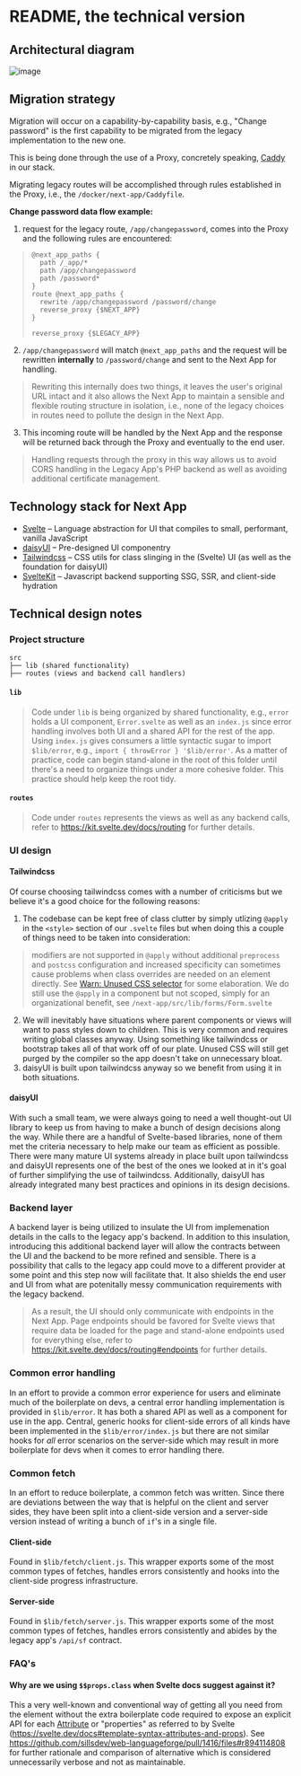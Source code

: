 # README, the technical version

## Architectural diagram

![image](https://user-images.githubusercontent.com/4412848/158890929-7042b002-5759-4de6-ac6a-3e55c29d440e.png)

## Migration strategy

Migration will occur on a capability-by-capability basis, e.g., "Change password" is the first capability to be migrated from the legacy implementation to the new one.

This is being done through the use of a Proxy, concretely speaking, [Caddy](https://github.com/caddyserver/caddy) in our stack.

Migrating legacy routes will be accomplished through rules established in the Proxy, i.e., the `/docker/next-app/Caddyfile`.

**Change password data flow example:**

1. request for the legacy route, `/app/changepassword`, comes into the Proxy and the following rules are encountered:

> ```
> @next_app_paths {
> 	path /_app/*
> 	path /app/changepassword
> 	path /password*
> }
> route @next_app_paths {
> 	rewrite /app/changepassword /password/change
> 	reverse_proxy {$NEXT_APP}
> }
>
> reverse_proxy {$LEGACY_APP}
> ```

2. `/app/changepassword` will match `@next_app_paths` and the request will be rewritten **internally** to `/password/change` and sent to the Next App for handling.

> Rewriting this internally does two things, it leaves the user's original URL intact and it also allows the Next App to maintain a sensible and flexible routing structure in isolation, i.e., none of the legacy choices in routes need to pollute the design in the Next App.

3. This incoming route will be handled by the Next App and the response will be returned back through the Proxy and eventually to the end user.

> Handling requests through the proxy in this way allows us to avoid CORS handling in the Legacy App's PHP backend as well as avoiding additional certificate management.

## Technology stack for Next App

- [Svelte](https://svelte.dev/) – Language abstraction for UI that compiles to small, performant, vanilla JavaScript
- [daisyUI](https://daisyui.com/) – Pre-designed UI componentry
- [Tailwindcss](https://tailwindcss.com/) – CSS utils for class slinging in the (Svelte) UI (as well as the foundation for daisyUI)
- [SvelteKit](https://kit.svelte.dev/) – Javascript backend supporting SSG, SSR, and client-side hydration

## Technical design notes

### Project structure

```
src
├── lib (shared functionality)
├── routes (views and backend call handlers)
```

#### `lib`

> Code under `lib` is being organized by shared functionality, e.g., `error` holds a UI component, `Error.svelte` as well as an `index.js` since error handling involves both UI and a shared API for the rest of the app. Using `index.js` gives consumers a little syntactic sugar to import `$lib/error`, e.g., `import { throwError } '$lib/error'`. As a matter of practice, code can begin stand-alone in the root of this folder until there's a need to organize things under a more cohesive folder. This practice should help keep the root tidy.

#### `routes`

> Code under `routes` represents the views as well as any backend calls, refer to https://kit.svelte.dev/docs/routing for further details.

### UI design

#### Tailwindcss

Of course choosing tailwindcss comes with a number of criticisms but we believe it's a good choice for the following reasons:

1. The codebase can be kept free of class clutter by simply utlizing `@apply` in the `<style>` section of our `.svelte` files but when doing this a couple of things need to be taken into consideration:

> modifiers are not supported in `@apply` without additional `preprocess` and `postcss` configuration and increased specificity can sometimes cause problems when class overrides are needed on an element directly. See [Warn: Unused CSS selector](https://github.com/saadeghi/daisyui/discussions/1490) for some elaboration. We do still use the `@apply` in a component but not scoped, simply for an organizational benefit, see `/next-app/src/lib/forms/Form.svelte`

2. We will inevitably have situations where parent components or views will want to pass styles down to children. This is very common and requires writing global classes anyway. Using something like tailwindcss or bootstrap takes all of that work off of our plate. Unused CSS will still get purged by the compiler so the app doesn't take on unnecessary bloat.
3. daisyUI is built upon tailwindcss anyway so we benefit from using it in both situations.

#### daisyUI

With such a small team, we were always going to need a well thought-out UI library to keep us from having to make a bunch of design decisions along the way. While there are a handful of Svelte-based libraries, none of them met the criteria necessary to help make our team as efficient as possible. There were many mature UI systems already in place built upon tailwindcss and daisyUI represents one of the best of the ones we looked at in it's goal of further simplifying the use of tailwindcss. Additionally, daisyUI has already integrated many best practices and opinions in its design decisions.

### Backend layer

A backend layer is being utilized to insulate the UI from implemenation details in the calls to the legacy app's backend. In addition to this insulation, introducing this additional backend layer will allow the contracts between the UI and the backend to be more refined and sensible. There is a possibility that calls to the legacy app could move to a different provider at some point and this step now will facilitate that. It also shields the end user and UI from what are potenitally messy communication requirements with the legacy backend.

> As a result, the UI should only communicate with endpoints in the Next App. Page endpoints should be favored for Svelte views that require data be loaded for the page and stand-alone endpoints used for everything else, refer to https://kit.svelte.dev/docs/routing#endpoints for further details.

### Common error handling

In an effort to provide a common error experience for users and eliminate much of the boilerplate on devs, a central error handling implementation is provided in `$lib/error`. It has both a shared API as well as a component for use in the app. Central, generic hooks for client-side errors of all kinds have been implemented in the `$lib/error/index.js` but there are not similar hooks for _all_ error scenarios on the server-side which may result in more boilerplate for devs when it comes to error handling there.

### Common fetch

In an effort to reduce boilerplate, a common fetch was written. Since there are deviations between the way that is helpful on the client and server sides, they have been split into a client-side version and a server-side version instead of writing a bunch of `if`'s in a single file.

#### Client-side

Found in `$lib/fetch/client.js`. This wrapper exports some of the most common types of fetches, handles errors consistently and hooks into the client-side progress infrastructure.

#### Server-side

Found in `$lib/fetch/server.js`. This wrapper exports some of the most common types of fetches, handles errors consistently and abides by the legacy app's `/api/sf` contract.

### FAQ's

#### Why are we using `$$props.class` when Svelte docs suggest against it?

This a very well-known and conventional way of getting all you need from the element without the extra boilerplate code required to expose an explicit API for each [Attribute](https://developer.mozilla.org/en-US/docs/Web/API/Element/attributes) or "properties" as referred to by Svelte (https://svelte.dev/docs#template-syntax-attributes-and-props). See https://github.com/sillsdev/web-languageforge/pull/1416/files#r894114808 for further rationale and comparison of alternative which is considered unnecessarily verbose and not as maintainable.

